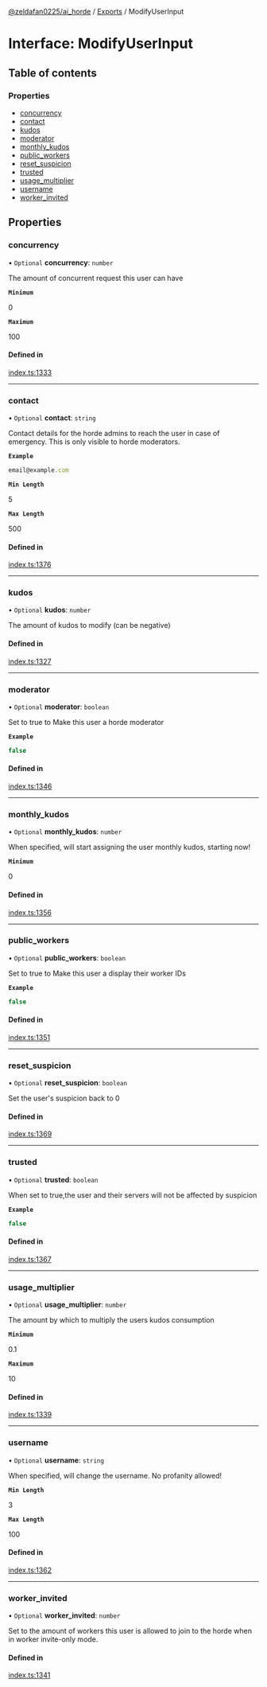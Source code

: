 [@zeldafan0225/ai_horde](../README.md) / [Exports](../modules.md) / ModifyUserInput

# Interface: ModifyUserInput

## Table of contents

### Properties

- [concurrency](ModifyUserInput.md#concurrency)
- [contact](ModifyUserInput.md#contact)
- [kudos](ModifyUserInput.md#kudos)
- [moderator](ModifyUserInput.md#moderator)
- [monthly\_kudos](ModifyUserInput.md#monthly_kudos)
- [public\_workers](ModifyUserInput.md#public_workers)
- [reset\_suspicion](ModifyUserInput.md#reset_suspicion)
- [trusted](ModifyUserInput.md#trusted)
- [usage\_multiplier](ModifyUserInput.md#usage_multiplier)
- [username](ModifyUserInput.md#username)
- [worker\_invited](ModifyUserInput.md#worker_invited)

## Properties

### concurrency

• `Optional` **concurrency**: `number`

The amount of concurrent request this user can have

**`Minimum`**

0

**`Maximum`**

100

#### Defined in

[index.ts:1333](https://github.com/ZeldaFan0225/ai_horde/blob/100bbe4/index.ts#L1333)

___

### contact

• `Optional` **contact**: `string`

Contact details for the horde admins to reach the user in case of emergency. This is only visible to horde moderators.

**`Example`**

```ts
email@example.com
```

**`Min Length`**

5

**`Max Length`**

500

#### Defined in

[index.ts:1376](https://github.com/ZeldaFan0225/ai_horde/blob/100bbe4/index.ts#L1376)

___

### kudos

• `Optional` **kudos**: `number`

The amount of kudos to modify (can be negative)

#### Defined in

[index.ts:1327](https://github.com/ZeldaFan0225/ai_horde/blob/100bbe4/index.ts#L1327)

___

### moderator

• `Optional` **moderator**: `boolean`

Set to true to Make this user a horde moderator

**`Example`**

```ts
false
```

#### Defined in

[index.ts:1346](https://github.com/ZeldaFan0225/ai_horde/blob/100bbe4/index.ts#L1346)

___

### monthly\_kudos

• `Optional` **monthly\_kudos**: `number`

When specified, will start assigning the user monthly kudos, starting now!

**`Minimum`**

0

#### Defined in

[index.ts:1356](https://github.com/ZeldaFan0225/ai_horde/blob/100bbe4/index.ts#L1356)

___

### public\_workers

• `Optional` **public\_workers**: `boolean`

Set to true to Make this user a display their worker IDs

**`Example`**

```ts
false
```

#### Defined in

[index.ts:1351](https://github.com/ZeldaFan0225/ai_horde/blob/100bbe4/index.ts#L1351)

___

### reset\_suspicion

• `Optional` **reset\_suspicion**: `boolean`

Set the user's suspicion back to 0

#### Defined in

[index.ts:1369](https://github.com/ZeldaFan0225/ai_horde/blob/100bbe4/index.ts#L1369)

___

### trusted

• `Optional` **trusted**: `boolean`

When set to true,the user and their servers will not be affected by suspicion

**`Example`**

```ts
false
```

#### Defined in

[index.ts:1367](https://github.com/ZeldaFan0225/ai_horde/blob/100bbe4/index.ts#L1367)

___

### usage\_multiplier

• `Optional` **usage\_multiplier**: `number`

The amount by which to multiply the users kudos consumption

**`Minimum`**

0.1

**`Maximum`**

10

#### Defined in

[index.ts:1339](https://github.com/ZeldaFan0225/ai_horde/blob/100bbe4/index.ts#L1339)

___

### username

• `Optional` **username**: `string`

When specified, will change the username. No profanity allowed!

**`Min Length`**

3

**`Max Length`**

100

#### Defined in

[index.ts:1362](https://github.com/ZeldaFan0225/ai_horde/blob/100bbe4/index.ts#L1362)

___

### worker\_invited

• `Optional` **worker\_invited**: `number`

Set to the amount of workers this user is allowed to join to the horde when in worker invite-only mode.

#### Defined in

[index.ts:1341](https://github.com/ZeldaFan0225/ai_horde/blob/100bbe4/index.ts#L1341)
